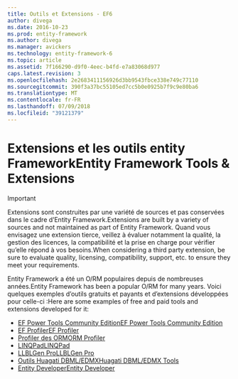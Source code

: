 ```yaml
---
title: Outils et Extensions - EF6
author: divega
ms.date: 2016-10-23
ms.prod: entity-framework
ms.author: divega
ms.manager: avickers
ms.technology: entity-framework-6
ms.topic: article
ms.assetid: 7f166290-d9f0-4eec-b4fd-e7a83068d977
caps.latest.revision: 3
ms.openlocfilehash: 2e2683411156926d3bb9543fbce338e749c77110
ms.sourcegitcommit: 390f3a37bc55105ed7cc5b0e0925b7f9c9e80ba6
ms.translationtype: MT
ms.contentlocale: fr-FR
ms.lasthandoff: 07/09/2018
ms.locfileid: "39121379"
---
```

# <a name="entity-framework-tools--extensions"></a><span data-ttu-id="aace1-102">Extensions et les outils entity Framework</span><span class="sxs-lookup"><span data-stu-id="aace1-102">Entity Framework Tools & Extensions</span></span>
> [!IMPORTANT]  
> <span data-ttu-id="aace1-103">Extensions sont construites par une variété de sources et pas conservées dans le cadre d’Entity Framework.</span><span class="sxs-lookup"><span data-stu-id="aace1-103">Extensions are built by a variety of sources and not maintained as part of Entity Framework.</span></span> <span data-ttu-id="aace1-104">Quand vous envisagez une extension tierce, veillez à évaluer notamment la qualité, la gestion des licences, la compatibilité et la prise en charge pour vérifier qu’elle répond à vos besoins.</span><span class="sxs-lookup"><span data-stu-id="aace1-104">When considering a third party extension, be sure to evaluate quality, licensing, compatibility, support, etc. to ensure they meet your requirements.</span></span>

<span data-ttu-id="aace1-105">Entity Framework a été un O/RM populaires depuis de nombreuses années.</span><span class="sxs-lookup"><span data-stu-id="aace1-105">Entity Framework has been a popular O/RM for many years.</span></span> <span data-ttu-id="aace1-106">Voici quelques exemples d’outils gratuits et payants et d’extensions développées pour celle-ci :</span><span class="sxs-lookup"><span data-stu-id="aace1-106">Here are some examples of free and paid tools and extensions developed for it:</span></span>    

- [<span data-ttu-id="aace1-107">EF Power Tools Community Edition</span><span class="sxs-lookup"><span data-stu-id="aace1-107">EF Power Tools Community Edition</span></span>](https://marketplace.visualstudio.com/items?itemName=ErikEJ.EntityFramework6PowerToolsCommunityEdition)
- [<span data-ttu-id="aace1-108">EF Profiler</span><span class="sxs-lookup"><span data-stu-id="aace1-108">EF Profiler</span></span>](https://efprof.com)  
- [<span data-ttu-id="aace1-109">Profiler des ORM</span><span class="sxs-lookup"><span data-stu-id="aace1-109">ORM Profiler</span></span>](https://www.ormprofiler.com)  
- [<span data-ttu-id="aace1-110">LINQPad</span><span class="sxs-lookup"><span data-stu-id="aace1-110">LINQPad</span></span>](https://www.linqpad.net)  
- [<span data-ttu-id="aace1-111">LLBLGen Pro</span><span class="sxs-lookup"><span data-stu-id="aace1-111">LLBLGen Pro</span></span>](https://www.llblgen.com)  
- [<span data-ttu-id="aace1-112">Outils Huagati DBML/EDMX</span><span class="sxs-lookup"><span data-stu-id="aace1-112">Huagati DBML/EDMX Tools</span></span>](https://www.huagati.com/dbmltools)  
- [<span data-ttu-id="aace1-113">Entity Developer</span><span class="sxs-lookup"><span data-stu-id="aace1-113">Entity Developer</span></span>](https://www.devart.com/entitydeveloper)  
